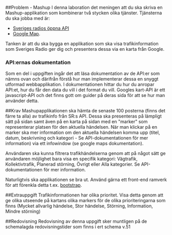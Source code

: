 ##Problem - Mashup
I denna laboration det meningen att du ska skriva en Mashup-applikation som kombinerar två stycken olika tjänster. Tjänsterna du ska jobba med är:

* [Sveriges radios öppna API](http://sverigesradio.se/api/documentation/v2/index.html) 
* [Google Map](https://developers.google.com/maps/documentation/javascript/tutorial). 

Tanken är att du ska bygga en applikation som ska visa trafikinformation som Sveriges Radio ger dig och presentera dessa via en karta från Google.

### API:ernas dokumentation
Som en del i uppgiften ingår det att läsa dokumentation av de API:er som nämns ovan och därifrån förstå hur man implementerar dessa en snyggt utformad webbapplikation. I dokumentationen hittar du hur du anropar API:et, hur du får den data du vill i det format du vill. Googles kart-API är ett javascript-API och det finns gott om guider på deras sida för att se hur man använder detta.


##Krav
Mashupapplikationen ska hämta de senaste 100 posterna (finns det färre ta alla) av trafikinfo från SR:s API. Dessa ska presenteras på lämpligt sätt på sidan samt även på en karta på sidan med en "marker" som representerar platsen för den aktuella händelsen. När man klickar på en marker ska mer information om den aktuella händelsen komma upp (titel, datum, beskrivning och kategori - Se API-dokumentationen för mer information) via ett infowindow (se google maps dokumentation).

Användaren ska kunna filtrera trafikhändelserna genom att på något sätt ge användaren möjlighet bara visa en specifik kategori: Vägtrafik, Kollektivtrafik, Planerad störning, Övrigt eller Alla kategorier. Se API-dokumentationen för mer information.

Naturligtvis ska applikationen se bra ut. Använd gärna ett front-end ramverk för att förenkla detta t.ex. [bootstrap](http://getbootstrap.com/).

##Extrauppgift
Trafikinformationen har olika prioritet. Visa detta genom att ge olika utseende på kartans olika markers för de olika prioriteringarna som finns (Mycket allvarlig händelse, Stor händelse, Störning, Information, Mindre störning)

##Redovisning
Redovisning av denna uppgift sker muntligen på de schemalagda redovisningstider som finns i ert schema v.51

